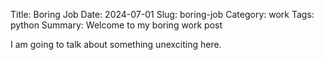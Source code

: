 Title: Boring Job
Date: 2024-07-01
Slug: boring-job
Category: work
Tags: python
Summary: Welcome to my boring work post

I am going to talk about something unexciting here.
